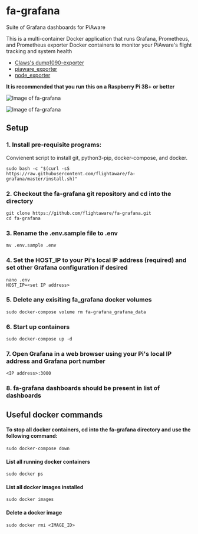 # fa-grafana
Suite of Grafana dashboards for PiAware

This is a multi-container Docker application that runs Grafana, Prometheus, and Prometheus exporter Docker containers to monitor your PiAware's flight tracking and system health
- [Claws's dump1090-exporter](https://github.com/claws/dump1090-exporter)
- [piaware_exporter](https://github.com/flightaware/piaware-exporter)
- [node_exporter](https://github.com/prometheus/node_exporter)


**It is recommended that you run this on a Raspberry Pi 3B+ or better**

![Image of fa-grafana](https://github.com/flightaware/fa-grafana/blob/master/fa-grafana-graphs.png)

![Image of fa-grafana](https://github.com/flightaware/fa-grafana/blob/master/fa-grafana-system-metrics.png)


## Setup

### 1. Install pre-requisite programs:

Convienent script to install git, python3-pip, docker-compose, and docker.

```
sudo bash -c "$(curl -sS https://raw.githubusercontent.com/flightaware/fa-grafana/master/install.sh)"
```

### 2. Checkout the fa-grafana git repository and cd into the directory

```
git clone https://github.com/flightaware/fa-grafana.git
cd fa-grafana
```

### 3. Rename the .env.sample file to .env 

```
mv .env.sample .env
```

### 4. Set the HOST_IP to your Pi's local IP address (required) and set other Grafana configuration if desired

```
nano .env
HOST_IP=<set IP address>
```

### 5. Delete any exisiting fa_grafana docker volumes
```
sudo docker-compose volume rm fa-grafana_grafana_data
```

### 6. Start up containers

```
sudo docker-compose up -d
```

### 7. Open Grafana in a web browser using your Pi's local IP address and Grafana port number
```
<IP address>:3000
```

### 8. fa-grafana dashboards should be present in list of dashboards



## Useful docker commands ##

#### To stop all docker containers, cd into the fa-grafana directory and use the following command:
```
sudo docker-compose down
```
#### List all running docker containers
```
sudo docker ps
```
#### List all docker images installed
```
sudo docker images
```
#### Delete a docker image
```
sudo docker rmi <IMAGE_ID>
```
